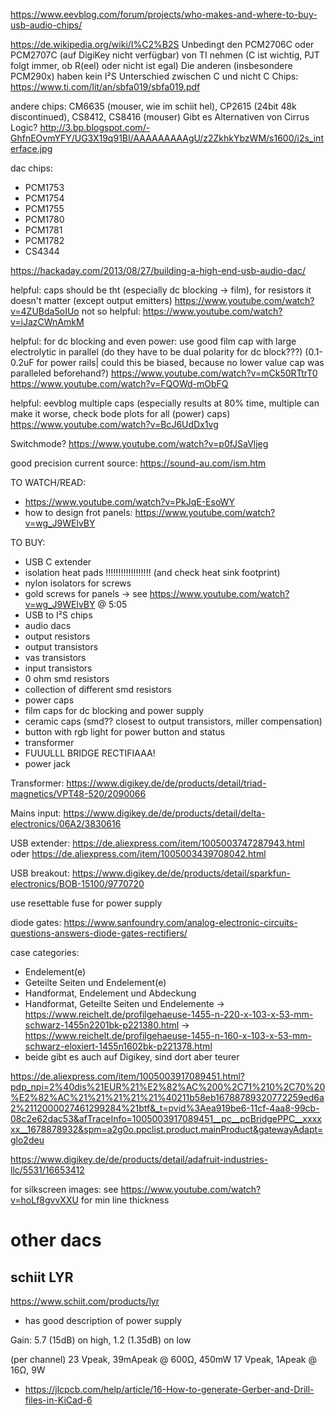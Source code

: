 https://www.eevblog.com/forum/projects/who-makes-and-where-to-buy-usb-audio-chips/

https://de.wikipedia.org/wiki/I%C2%B2S
Unbedingt den PCM2706C oder PCM2707C (auf DigiKey nicht verfügbar) von TI nehmen (C ist wichtig, PJT folgt immer, ob R(eel) oder nicht ist egal)
Die anderen (insbesondere PCM290x) haben kein I²S
Unterschied zwischen C und nicht C Chips: https://www.ti.com/lit/an/sbfa019/sbfa019.pdf

andere chips: CM6635 (mouser, wie im schiit hel), CP2615 (24bit 48k discontinued), CS8412, CS8416 (mouser)
Gibt es Alternativen von Cirrus Logic?
http://3.bp.blogspot.com/-GhfnEOvmYFY/UG3X19q91BI/AAAAAAAAAgU/z2ZkhkYbzWM/s1600/i2s_interface.jpg

dac chips:
- PCM1753
- PCM1754
- PCM1755
- PCM1780
- PCM1781
- PCM1782
- CS4344




https://hackaday.com/2013/08/27/building-a-high-end-usb-audio-dac/

helpful: caps should be tht (especially dc blocking -> film), for resistors it doesn't matter (except output emitters)
	https://www.youtube.com/watch?v=4ZUBda5oIUo
not so helpful: https://www.youtube.com/watch?v=iJazCWnAmkM

helpful: for dc blocking and even power: use good film cap with large electrolytic in parallel (do they have to be dual polarity for dc block???)
	(0.1-0.2uF for power rails| could this be biased, because no lower value cap was paralleled beforehand?)
	https://www.youtube.com/watch?v=mCk50RTtrT0
	https://www.youtube.com/watch?v=FQOWd-mObFQ

helpful: eevblog multiple caps (especially results at 80% time, multiple can make it worse, check bode plots for all (power) caps)
	https://www.youtube.com/watch?v=BcJ6UdDx1vg

Switchmode? https://www.youtube.com/watch?v=p0fJSaVljeg

good precision current source: https://sound-au.com/ism.htm




TO WATCH/READ:
- https://www.youtube.com/watch?v=PkJqE-EsoWY
- how to design frot panels: https://www.youtube.com/watch?v=wg_J9WElvBY


TO BUY:
- USB C extender
- isolation heat pads !!!!!!!!!!!!!!!!!! (and check heat sink footprint)
- nylon isolators for screws
- gold screws for panels -> see https://www.youtube.com/watch?v=wg_J9WElvBY @ 5:05
- USB to I²S chips
- audio dacs
- output resistors
- output transistors
- vas transistors
- input transistors
- 0 ohm smd resistors
- collection of different smd resistors
- power caps
- film caps for dc blocking and power supply
- ceramic caps (smd?? closest to output transistors, miller compensation)
- button with rgb light for power button and status
- transformer
- FUUULLL BRIDGE RECTIFIAAA!
- power jack



Transformer: https://www.digikey.de/de/products/detail/triad-magnetics/VPT48-520/2090066

Mains input: https://www.digikey.de/de/products/detail/delta-electronics/06A2/3830616

USB extender: https://de.aliexpress.com/item/1005003747287943.html oder https://de.aliexpress.com/item/1005003439708042.html

USB breakout: https://www.digikey.de/de/products/detail/sparkfun-electronics/BOB-15100/9770720

use resettable fuse for power supply

diode gates: https://www.sanfoundry.com/analog-electronic-circuits-questions-answers-diode-gates-rectifiers/

case categories:
- Endelement(e)
- Geteilte Seiten und Endelement(e)
- Handformat, Endelement und Abdeckung
- Handformat, Geteilte Seiten und Endelemente
-> https://www.reichelt.de/profilgehaeuse-1455-n-220-x-103-x-53-mm-schwarz-1455n2201bk-p221380.html
-> https://www.reichelt.de/profilgehaeuse-1455-n-160-x-103-x-53-mm-schwarz-eloxiert-1455n1602bk-p221378.html
- beide gibt es auch auf Digikey, sind dort aber teurer


https://de.aliexpress.com/item/1005003917089451.html?pdp_npi=2%40dis%21EUR%21%E2%82%AC%200%2C71%210%2C70%20%E2%82%AC%21%21%21%21%21%40211b58eb16788789320772259ed6a2%2112000027461299284%21btf&_t=pvid%3Aea919be6-11cf-4aa8-99cb-08c2e62dac53&afTraceInfo=1005003917089451__pc__pcBridgePPC__xxxxxx__1678878932&spm=a2g0o.ppclist.product.mainProduct&gatewayAdapt=glo2deu

https://www.digikey.de/de/products/detail/adafruit-industries-llc/5531/16653412

for silkscreen images: see https://www.youtube.com/watch?v=hoLf8gvvXXU for min line thickness

# other dacs

## schiit LYR

https://www.schiit.com/products/lyr

- has good description of power supply

Gain: 5.7 (15dB) on high, 1.2 (1.35dB) on low

(per channel)
23 Vpeak, 39mApeak @ 600Ω, 450mW
17 Vpeak, 1Apeak @ 16Ω, 9W



- https://jlcpcb.com/help/article/16-How-to-generate-Gerber-and-Drill-files-in-KiCad-6